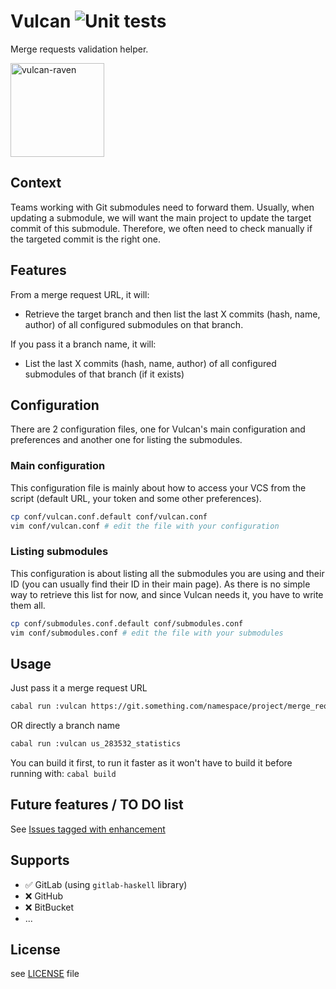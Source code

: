 # Vulcan ![Unit tests](https://github.com/TheLusitanianKing/Vulcan/workflows/Haskell%20CI/badge.svg)
Merge requests validation helper.

<img src="https://static.wikia.nocookie.net/metalgear/images/2/22/Vulcan_Raven.jpg/revision/latest?cb=20060802225437" alt="vulcan-raven" width="150"/>

## Context
Teams working with Git submodules need to forward them. Usually, when updating a submodule, we will want the main project to update the target commit of this submodule. Therefore, we often need to check manually if the targeted commit is the right one.

## Features
From a merge request URL, it will:
- Retrieve the target branch and then list the last X commits (hash, name, author) of all configured submodules on that branch.

If you pass it a branch name, it will:
- List the last X commits (hash, name, author) of all configured submodules of that branch (if it exists)

## Configuration
There are 2 configuration files, one for Vulcan's main configuration and preferences and another one for listing the submodules.

### Main configuration
This configuration file is mainly about how to access your VCS from the script (default URL, your token and some other preferences).
```bash
cp conf/vulcan.conf.default conf/vulcan.conf
vim conf/vulcan.conf # edit the file with your configuration
```

### Listing submodules
This configuration is about listing all the submodules you are using and their ID (you can usually find their ID in their main page).
As there is no simple way to retrieve this list for now, and since Vulcan needs it, you have to write them all.
```bash
cp conf/submodules.conf.default conf/submodules.conf
vim conf/submodules.conf # edit the file with your submodules
```

## Usage
Just pass it a merge request URL

```bash
cabal run :vulcan https://git.something.com/namespace/project/merge_requests/199
```

OR directly a branch name

```bash
cabal run :vulcan us_283532_statistics
```

You can build it first, to run it faster as it won't have to build it before running with: `cabal build`

## Future features / TO DO list
See [Issues tagged with enhancement](https://github.com/TheLusitanianKing/Vulcan/labels/enhancement)

## Supports
- :white_check_mark: GitLab (using `gitlab-haskell` library)
- :x: GitHub
- :x: BitBucket
- ...

## License
see [LICENSE](LICENSE) file
